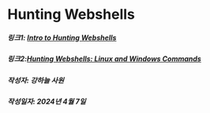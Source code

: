 # Hunting Webshells 

##### 링크1: [Intro to Hunting Webshells][webshelllink]
[webshelllink]: https://library.mosse-institute.com/articles/2022/06/intro-to-hunting-webshells/intro-to-hunting-webshells.html "Go webshell"
##### 링크2:[Hunting Webshells: Linux and Windows Commands][hwebshelllink]
[hwebshelllink]: https://library.mosse-institute.com/articles/2022/06/hunting-webshells-linux-and-windows-commands/hunting-webshells-linux-and-windows-commands.html "Go hwebshell"
##### 작성자: 강하늘 사원
##### 작성일자: 2024년 4월 7일 
